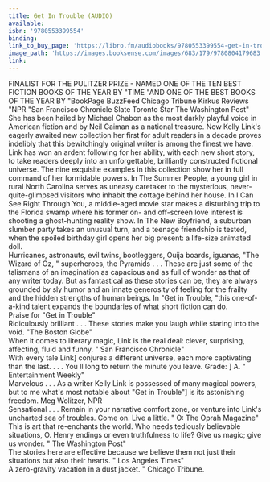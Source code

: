 ```yaml
---
title: Get In Trouble (AUDIO)
available:
isbn: '9780553399554'
binding:
link_to_buy_page: 'https://libro.fm/audiobooks/9780553399554-get-in-trouble'
image_path: 'https://images.booksense.com/images/683/179/9780804179683.jpg'
link:
---
```



FINALIST FOR THE PULITZER PRIZE - NAMED ONE OF THE TEN BEST FICTION BOOKS OF THE YEAR BY "TIME "AND ONE OF THE BEST BOOKS OF THE YEAR BY "BookPage BuzzFeed Chicago Tribune Kirkus Reviews "NPR "San Francisco Chronicle Slate Toronto Star The Washington Post"&nbsp;
<br>She has been hailed by Michael Chabon as the most darkly playful voice in American fiction and by Neil Gaiman as a national treasure. Now Kelly Link's eagerly awaited new collection her first for adult readers in a decade proves indelibly that this bewitchingly original writer is among the finest we have.&nbsp;
<br>Link has won an ardent following for her ability, with each new short story, to take readers deeply into an unforgettable, brilliantly constructed fictional universe. The nine exquisite examples in this collection show her in full command of her formidable powers. In The Summer People, a young girl in rural North Carolina serves as uneasy caretaker to the mysterious, never-quite-glimpsed visitors who inhabit the cottage behind her house. In I Can See Right Through You, a middle-aged movie star makes a disturbing trip to the Florida swamp where his former on- and off-screen love interest is shooting a ghost-hunting reality show. In The New Boyfriend, a suburban slumber party takes an unusual turn, and a teenage friendship is tested, when the spoiled birthday girl opens her big present: a life-size animated doll.&nbsp;
<br>Hurricanes, astronauts, evil twins, bootleggers, Ouija boards, iguanas, "The Wizard of Oz, " superheroes, the Pyramids . . . These are just some of the talismans of an imagination as capacious and as full of wonder as that of any writer today. But as fantastical as these stories can be, they are always grounded by sly humor and an innate generosity of feeling for the frailty and the hidden strengths of human beings. In "Get in Trouble, "this one-of-a-kind talent expands the boundaries of what short fiction can do.&nbsp;
<br>Praise for "Get in Trouble"&nbsp;
<br>Ridiculously brilliant . . . These stories make you laugh while staring into the void. "The Boston Globe"&nbsp;
<br>When it comes to literary magic, Link is the real deal: clever, surprising, affecting, fluid and funny. " San Francisco Chronicle"&nbsp;
<br>With every tale Link] conjures a different universe, each more captivating than the last. . . . You ll long to return the minute you leave. Grade: ] A. " Entertainment Weekly"&nbsp;
<br>Marvelous . . . As a writer Kelly Link is possessed of many magical powers, but to me what's most notable about "Get in Trouble"] is its astonishing freedom. Meg Wolitzer, NPR&nbsp;
<br>Sensational . . . Remain in your narrative comfort zone, or venture into Link's uncharted sea of troubles. Come on. Live a little. " O: The Oprah Magazine"&nbsp;
<br>This is art that re-enchants the world. Who needs tediously believable situations, O. Henry endings or even truthfulness to life? Give us magic; give us wonder. " The Washington Post"&nbsp;
<br>The stories here are effective because we believe them not just their situations but also their hearts. " Los Angeles Times"&nbsp;
<br>A zero-gravity vacation in a dust jacket. " Chicago Tribune.